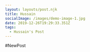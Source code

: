 ```yaml
---
layout: layouts/post.njk
title: Hussain
socialImage: /images/demo-image-1.jpg
date: 2019-12-26T19:29:33.351Z
tags:
  - Hussain's Post
---
```

\#NewPost
